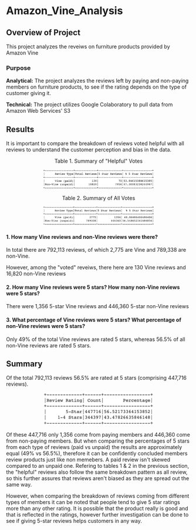 # Amazon_Vine_Analysis

## Overview of Project
This project analyzes the reveiws on furniture products provided by Amazon Vine

### Purpose

**Analytical:** The project analyzes the reviews left by paying and non-paying members on furniture products, to see if the rating depends on the type of customer giving it. 

**Technical:** The project utilizes Google Colaboratory to pull data from Amazon Web Services' S3


## Results

It is important to compare the breakdown of reviews voted helpful with all reviews to understand the customer perception and bias in the data. 

<p align="center"><span class="emphasized"> Table 1. Summary of "Helpful" Votes </span></p>
<p align="center">
<img src="/Resources/helpful_summary_df.png" width="60%" height="30%">
</p>

<p align="center"><span class="emphasized"> Table 2. Summary of All Votes </span></p>
<p align="center">
<img src="/Resources/all_summary_df.png" width="60%" height="30%">
</p>


#### 1. How many Vine reviews and non-Vine reviews were there?
In total there are 792,113 reviews, of which 2,775 are Vine and 789,338 are non-Vine. 

However, among the "voted" reveiws, there here are 130 Vine reviews and 16,820 non-Vine reviews

#### 2. How many Vine reviews were 5 stars? How many non-Vine reviews were 5 stars?
There were 1,356 5-star Vine reviews and 446,360 5-star non-Vine reviews

#### 3. What percentage of Vine reviews were 5 stars? What percentage of non-Vine reviews were 5 stars?
Only 49% of the total Vine reviews are rated 5 stars, whereas 56.5% of all non-Vine reviews are rated 5 stars. 

## Summary

Of the total 792,113 reviews 56.5% are rated at 5 stars (comprising 447,716 reviews). 
<p align="center">
<img src="/Resources/5star_summary_df.png" width="60%" height="30%">
</p>

Of these 447,716 only 1,356 come from paying members and 446,360 come from non-paying members. But when comparing the percentages of 5 stars from each type of reviews (paid vs unpaid) the results are approximately equal (49% vs 56.5%), therefore it can be confidently concluded members review products just like non memebers. A paid review isn't skewed compared to an unpaid one. Refering to tables 1 & 2 in the previous section, the "helpful" reviews also follow the same breakdown pattern as all review, so this further assures that reviews aren't biased as they are spread out the same way. 

However, when comparing the breakdown of reviews coming from different types of members it can be noted that people tend to give 5 star ratings more than any other rating. It is possible that the product really is good and that is reflected in the ratings, however further investigation can be done to see if giving 5-star reviews helps customers in any way.
